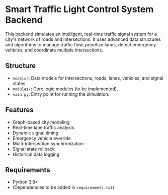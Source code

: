 # Smart Traffic Light Control System Backend

This backend simulates an intelligent, real-time traffic signal system for a city's network of roads and intersections. It uses advanced data structures and algorithms to manage traffic flow, prioritize lanes, detect emergency vehicles, and coordinate multiple intersections.

## Structure
- `models/`: Data models for intersections, roads, lanes, vehicles, and signal states.
- `modules/`: Core logic modules (to be implemented).
- `main.py`: Entry point for running the simulation.

## Features
- Graph-based city modeling
- Real-time lane traffic analysis
- Dynamic signal timing
- Emergency vehicle override
- Multi-intersection synchronization
- Signal state rollback
- Historical data logging

## Requirements
- Python 3.8+
- (Dependencies to be added in `requirements.txt`) 